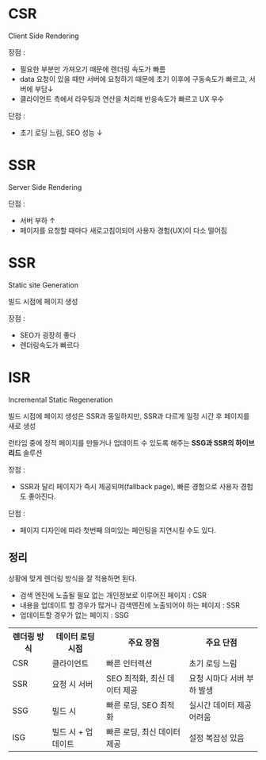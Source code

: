 
# CSR

Client Side Rendering

장점 :

 - 필요한 부분만 가져오기 때문에 렌더링 속도가 빠름
 - data 요청이 있을 때만 서버에 요청하기 때문에 초기 이후에 구동속도가 빠르고, 서버에 부담↓
 - 클라이언트 측에서 라우팅과 연산을 처리해 반응속도가 빠르고 UX 우수

단점 :
- 초기 로딩 느림, SEO 성능 ↓

# SSR

Server Side Rendering

단점 :
 - 서버 부하 ↑
- 페이지를 요청할 때마다 새로고침이되어 사용자 경험(UX)이 다소 떨어짐

# SSR

Static site Generation

빌드 시점에 페이지 생성

장점 : 
- SEO가 굉장히 좋다
- 렌더링속도가 빠르다

# ISR

Incremental Static Regeneration

빌드 시점에 페이지 생성은 SSR과 동일하지만, SSR과 다르게 일정 시간 후 페이지를 새로 생성

런타임 중에 정적 페이지를 만들거나 업데이트 수 있도록 해주는 **SSG과 SSR의 하이브리드** 솔루션

장점 :
- SSR과 달리 페이지가 즉시 제공되며(fallback page), 빠른 경험으로 사용자 경험도 좋아진다.

단점 :
- 페이지 디자인에 따라 첫번째 의미있는 페인팅을 지연시킬 수도 있다.

## 정리

 상황에 맞게 렌더링 방식을 잘 적용하면 된다.
 - 검색 엔진에 노출될 필요 없는 개인정보로 이루어진 페이지 : CSR
 - 내용을 업데이트 할 경우가 많거나 검색엔진에 노출되어야 하는 페이지 : SSR
 - 업데이트할 경우가 없는 페이지 : SSG
  
<table>
    <tr>
        <th>렌더링 방식</th>
        <th>데이터 로딩 시점</th>
        <th>주요 장점</th>
        <th>주요 단점</th>
    </tr>
    <tr>
        <td>CSR</td>
        <td>클라이언트</td>
        <td>빠른 인터렉션</td>
        <td>초기 로딩 느림</td>
    </tr>
    <tr>
        <td>SSR</td>
        <td>요청 시 서버</td>
        <td>SEO 최적화, 최신 데이터 제공</td>
        <td>요청 시마다 서버 부하 발생</td>
    </tr>
    <tr>
        <td>SSG</td>
        <td>빌드 시</td>
        <td>빠른 로딩, SEO 최적화</td>
        <td>실시간 데이터 제공 어려움</td>
    </tr>
    <tr>
        <td>ISG</td>
        <td>빌드 시 + 업데이트</td>
        <td>빠른 로딩, 최신 데이터 제공</td>
        <td>설정 복잡성 있음</td>
    </tr>
</table>